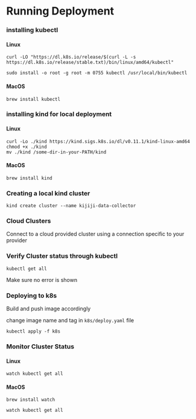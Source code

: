 # Running Deployment

### installing kubectl

#### Linux

```
curl -LO "https://dl.k8s.io/release/$(curl -L -s https://dl.k8s.io/release/stable.txt)/bin/linux/amd64/kubectl"

sudo install -o root -g root -m 0755 kubectl /usr/local/bin/kubectl
```

#### MacOS
```
brew install kubectl
```

### installing kind for local deployment

#### Linux

```
curl -Lo ./kind https://kind.sigs.k8s.io/dl/v0.11.1/kind-linux-amd64
chmod +x ./kind
mv ./kind /some-dir-in-your-PATH/kind
```

#### MacOS
```
brew install kind
```

### Creating a local kind cluster

```
kind create cluster --name kijiji-data-collector
```

### Cloud Clusters

Connect to a cloud provided cluster using a connection specific to your provider

### Verify Cluster status through kubectl

```
kubectl get all
```

Make sure no error is shown

### Deploying to k8s

Build and push image accordingly

change image name and tag in ```k8s/deploy.yaml``` file

```
kubectl apply -f k8s
```

### Monitor Cluster Status

#### Linux

```
watch kubectl get all
```

#### MacOS

```
brew install watch

watch kubectl get all
```